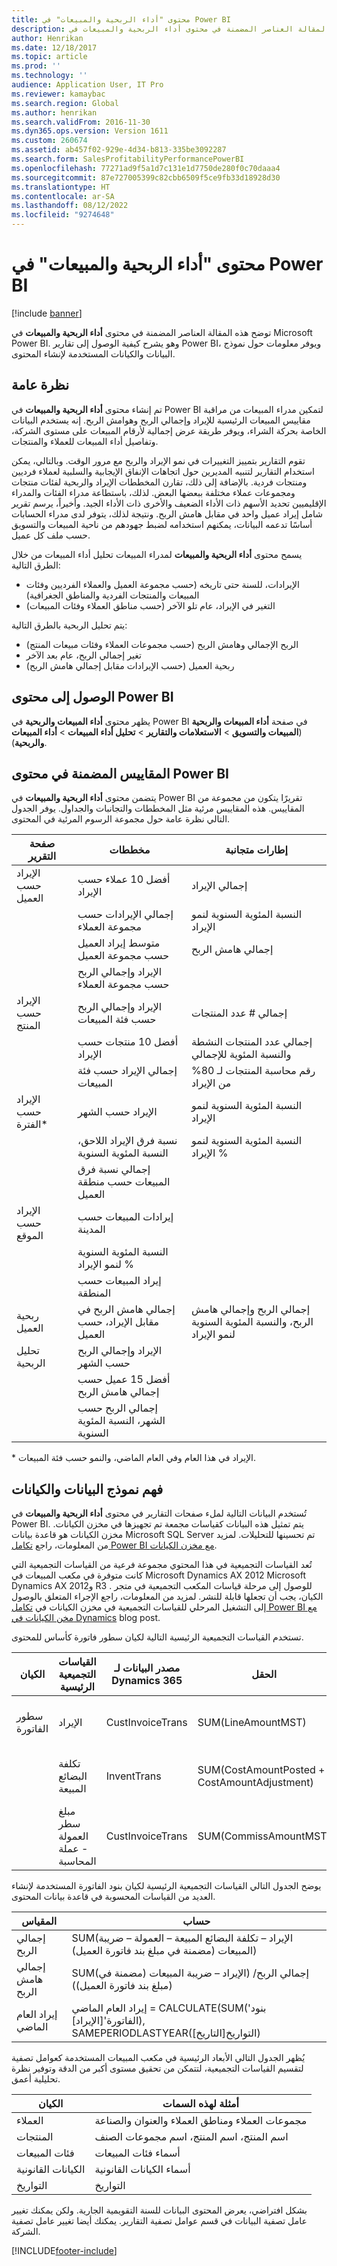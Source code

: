 ```yaml
---
title: محتوى "أداء الربحية والمبيعات" في Power BI
description: توضح هذه المقالة العناصر المضمنة في محتوى أداء الربحية والمبيعات في Power BI.
author: Henrikan
ms.date: 12/18/2017
ms.topic: article
ms.prod: ''
ms.technology: ''
audience: Application User, IT Pro
ms.reviewer: kamaybac
ms.search.region: Global
ms.author: henrikan
ms.search.validFrom: 2016-11-30
ms.dyn365.ops.version: Version 1611
ms.custom: 260674
ms.assetid: ab457f02-929e-4d34-b813-335be3092287
ms.search.form: SalesProfitabilityPerformancePowerBI
ms.openlocfilehash: 77271ad9f5a1d7c131e1d7750de280f0c70daaa4
ms.sourcegitcommit: 87e727005399c82cbb6509f5ce9fb33d18928d30
ms.translationtype: HT
ms.contentlocale: ar-SA
ms.lasthandoff: 08/12/2022
ms.locfileid: "9274648"
---
```

# <a name="sales-and-profitability-performance-power-bi-content"></a>محتوى "أداء الربحية والمبيعات" في Power BI

[!include [banner](../includes/banner.md)]

توضح هذه المقالة العناصر المضمنة في محتوى **أداء الربحية والمبيعات** في Microsoft Power BI. وهو يشرح كيفية الوصول إلى تقارير Power BI، ويوفر معلومات حول نموذج البيانات والكيانات المستخدمة لإنشاء المحتوى.

## <a name="overview"></a>نظرة عامة

تم إنشاء محتوى **أداء الربحية والمبيعات** في Power BI لتمكين مدراء المبيعات من مراقبة مقاييس المبيعات الرئيسية للإيراد وإجمالي الربح وهوامش الربح. إنه يستخدم البيانات الخاصة بحركة الشراء، ويوفر طريقة عرض إجمالية لأرقام المبيعات على مستوى الشركة، وتفاصيل أداء المبيعات للعملاء والمنتجات.

تقوم التقارير بتمييز التغييرات في نمو الإيراد والربح مع مرور الوقت. وبالتالي، يمكن استخدام التقارير لتنبيه المديرين حول اتجاهات الإنفاق الإيجابية والسلبية لعملاء فرديين ومنتجات فردية. بالإضافة إلى ذلك، تقارن المخططات الإيراد والربحية لفئات منتجات ومجموعات عملاء مختلفة ببعضها البعض. لذلك، باستطاعة مدراء الفئات والمدراء الإقليميين تحديد الأسهم ذات الأداء الضعيف والأخرى ذات الأداء الجيد. وأخيراً، يرسم تقرير شامل إيراد عميل واحد في مقابل هامش الربح. ونتيجة لذلك، يتوفر لدى مدراء الحسابات أساسًا تدعمه البيانات، يمكنهم استخدامه لضبط جهودهم من ناحية المبيعات والتسويق حسب ملف كل عميل.

يسمح محتوى **أداء الربحية والمبيعات** لمدراء المبيعات تحليل أداء المبيعات من خلال الطرق التالية:

- الإيرادات، للسنة حتى تاريخه (حسب مجموعة العميل والعملاء الفرديين وفئات المبيعات والمنتجات الفردية والمناطق الجغرافية)
- التغير في الإيراد، عام تلو الآخر (حسب مناطق العملاء وفئات المبيعات)

يتم تحليل الربحية بالطرق التالية:

- الربح الإجمالي وهامش الربح (حسب مجموعات العملاء وفئات مبيعات المنتج)
- تغير إجمالي الربح، عام بعد الآخر
- ربحية العميل (حسب الإيرادات مقابل إجمالي هامش الربح)

## <a name="accessing-the-power-bi-content"></a>الوصول إلى محتوى Power BI
يظهر محتوى **أداء المبيعات والربحية** في Power BI في صفحة **أداء المبيعات والربحية** (**المبيعات والتسويق** \> **الاستعلامات والتقارير** \> **تحليل أداء المبيعات** \> **أداء المبيعات والربحية**).

## <a name="metrics-that-are-included-in-the-power-bi-content"></a>المقاييس المضمنة في محتوى Power BI
يتضمن محتوى **أداء الربحية والمبيعات** في Power BI تقريرًا يتكون من مجموعة من المقاييس. هذه المقاييس مرئية مثل المخططات والتجانبات والجداول. يوفر الجدول التالي نظرة عامة حول مجموعة الرسوم المرئية في المحتوى.

| صفحة التقرير            | مخططات                                     | إطارات متجانبة                                                   |
|------------------------|--------------------------------------------|---------------------------------------------------------|
| الإيراد حسب العميل    | أفضل 10 عملاء حسب الإيراد                | إجمالي الإيراد                                           |
|                        | إجمالي الإيرادات حسب مجموعة العملاء            | النسبة المئوية السنوية لنمو الإيراد                                      |
|                        | متوسط إيراد العميل حسب مجموعة العميل | إجمالي هامش الربح                                            |
|                        | الإيراد وإجمالي الربح حسب مجموعة العملاء   |                                                         |
| الإيراد حسب المنتج     | الإيراد وإجمالي الربح حسب فئة المبيعات   | إجمالي \# عدد المنتجات                                    |
|                        | أفضل 10 منتجات حسب الإيراد                 | إجمالي عدد المنتجات النشطة والنسبة المئوية للإجمالي |
|                        | إجمالي الإيراد حسب فئة المبيعات            | رقم محاسبة المنتجات لـ 80% من الإيراد           |
| الإيراد حسب الفترة\*    | الإيراد حسب الشهر                           | النسبة المئوية السنوية لنمو الإيراد                                      |
|                        | نسبة فرق الإيراد اللاحق، النسبة المئوية السنوية             | النسبة المئوية السنوية لنمو الإيراد %                                    |
|                        | إجمالي نسبة فرق المبيعات حسب منطقة العميل    |                                                         |
| الإيراد حسب الموقع    | إيرادات المبيعات حسب المدينة                      |                                                         |
|                        | النسبة المئوية السنوية لنمو الإيراد %                       |                                                         |
|                        | إيراد المبيعات حسب المنطقة                    |                                                         |
| ربحية العميل | إجمالي هامش الربح في مقابل الإيراد، حسب العميل   | إجمالي الربح وإجمالي هامش الربح، والنسبة المئوية السنوية لنمو الإيراد          |
| تحليل الربحية | الإيراد وإجمالي الربح حسب الشهر          |                                                         |
|                        | أفضل 15 عميل حسب إجمالي هامش الربح           |                                                         |
|                        | إجمالي الربح حسب الشهر، النسبة المئوية السنوية                 |                                                         |

\* الإيراد في هذا العام وفي العام الماضي، والنمو حسب فئة المبيعات.

## <a name="understanding-the-data-model-and-entities"></a>فهم نموذج البيانات والكيانات
تُستخدم البيانات التالية لملء صفحات التقارير في محتوى **أداء الربحية والمبيعات** في Power BI. يتم تمثيل هذه البيانات كقياسات مجمعة تم تجهيزها في مخزن الكيانات. مخزن الكيانات هو قاعدة بيانات Microsoft SQL Server تم تحسينها للتحليلات. لمزيد من المعلومات، راجع [تكامل Power BI مع مخزن الكيانات](power-bi-integration-entity-store.md).

تُعد القياسات التجميعية في هذا المحتوي مجموعة فرعية من القياسات التجميعية التي كانت متوفرة في مكعب المبيعات في Microsoft Dynamics AX 2012 Microsoft Dynamics AX و2012 R3 . للوصول إلى مرحلة قياسات المكعب التجميعية في متجر الكيان، يجب أن تجعلها قابلة للنشر. لمزيد من المعلومات، راجع الإجراء المتعلق بالوصول إلى التشغيل المرحلي للقياسات التجميعية في مخزن الكيانات في [ تكامل Power BI مع مخن الكيانات في Dynamics](/archive/blogs/dynamicsaxbi/power-bi-integration-with-entity-store-in-dynamics-ax-7-may-update) blog post.

تستخدم القياسات التجميعية الرئيسية التالية لكيان سطور فاتورة كأساس للمحتوى.

| الكيان        | القياسات التجميعية الرئيسية                   | مصدر البيانات لـ Dynamics 365 | الحقل                                        | ‏‏الوصف                                       |
|---------------|----------------------------------------------|------------------------------|----------------------------------------------|---------------------------------------------------|
| سطور الفاتورة | الإيراد                                      | CustInvoiceTrans             | SUM(LineAmountMST)                           | المبلغ بعملة عملة المحاسبة.            |
|               | تكلفة البضائع المبيعة                           | InventTrans                  | SUM(CostAmountPosted + CostAmountAdjustment) | مجموع مبلغ التكلفة والتسوية.    |
|               | مبلغ سطر العمولة - عملة المحاسبة | CustInvoiceTrans             | SUM(CommissAmountMST)                        | مبلغ العمولة بعملة المحاسبة. |

يوضح الجدول التالي القياسات التجميعية الرئيسية لكيان بنود الفاتورة المستخدمة لإنشاء العديد من القياسات المحسوبة في قاعدة بيانات المحتوى.

| المقياس           | حساب                                                                                      |
|-------------------|--------------------------------------------------------------------------------------------------|
| إجمالي الربح      | SUM(الإيراد – تكلفة البضائع المبيعة – العمولة – ضريبة المبيعات (مضمنة في مبلغ بند فاتورة العميل))          |
| إجمالي هامش الربح      | SUM(إجمالي الربح/ (الإيراد – ضريبة المبيعات (مضمنة في مبلغ بند فاتورة العميل)))             |
| إيراد العام الماضي | إيراد العام الماضي = CALCULATE(SUM('بنود الفاتورة'\[الإيراد\]), SAMEPERIODLASTYEAR(التواريخ\[التاريخ\]) |

يُظهر الجدول التالي الأبعاد الرئيسية في مكعب المبيعات المستخدمة كعوامل تصفية لتقسيم القياسات التجميعية، لتتمكن من تحقيق مستوى أكبر من الدقة وتوفير نظرة تحليلية أعمق.

| الكيان           | أمثلة لهذه السمات                               |
|------------------|------------------------------------------------------|
| العملاء        | مجموعات العملاء ومناطق العملاء والعنوان والصناعة |
| المنتجات         | اسم المنتج، اسم المنتج، اسم مجموعات الصنف       |
| فئات المبيعات | أسماء فئات المبيعات                                 |
| الكيانات القانونية   | أسماء الكيانات القانونية                                   |
| التواريخ            | التواريخ                                                |

بشكل افتراضي، يعرض المحتوى البيانات للسنة التقويمية الجارية. ولكن يمكنك تغيير عامل تصفية البيانات في قسم عوامل تصفية التقارير. يمكنك أيضا تغيير عامل تصفية الشركة.


[!INCLUDE[footer-include](../../../includes/footer-banner.md)]
